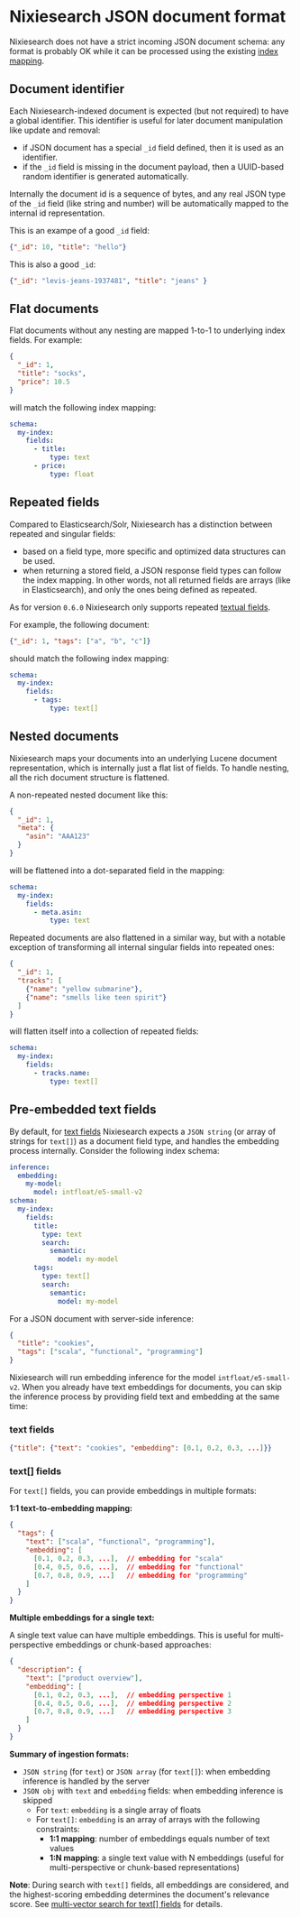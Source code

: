 # Nixiesearch JSON document format

Nixiesearch does not have a strict incoming JSON document schema: any format is probably OK while it can be processed using the existing [index mapping](mapping.md).

## Document identifier

Each Nixiesearch-indexed document is expected (but not required) to have a global identifier. This identifier is useful for later document manipulation like update and removal:

* if JSON document has a special `_id` field defined, then it is used as an identifier.
* if the `_id` field is missing in the document payload, then a UUID-based random identifier is generated automatically.
 
Internally the document id is a sequence of bytes, and any real JSON type of the `_id` field (like string and number) will be automatically mapped to the internal id representation.

This is an exampe of a good `_id` field:

```json
{"_id": 10, "title": "hello"}
```

This is also a good `_id`:
```json
{"_id": "levis-jeans-1937481", "title": "jeans" }
```

## Flat documents

Flat documents without any nesting are mapped 1-to-1 to underlying index fields. For example:

```json
{
  "_id": 1,
  "title": "socks",
  "price": 10.5
}
```

will match the following index mapping:

```yaml
schema:
  my-index:
    fields:
      - title:
          type: text
      - price:
          type: float
```

## Repeated fields

Compared to Elasticsearch/Solr, Nixiesearch has a distinction between repeated and singular fields:

* based on a field type, more specific and optimized data structures can be used.
* when returning a stored field, a JSON response field types can follow the index mapping. In other words, not all returned fields are arrays (like in Elasticsearch), and only the ones being defined as repeated.

As for version `0.6.0` Nixiesearch only supports repeated [textual fields](types/text.md).

For example, the following document:

```json
{"_id": 1, "tags": ["a", "b", "c"]}
```

should match the following index mapping:

```yaml
schema:
  my-index:
    fields:
      - tags:
          type: text[]
```

## Nested documents

Nixiesearch maps your documents into an underlying Lucene document representation, which is internally just a flat list of fields. To handle nesting, all the rich document structure is flattened.

A non-repeated nested document like this:

```json
{
  "_id": 1,
  "meta": {
    "asin": "AAA123"
  }
}
```

will be flattened into a dot-separated field in the mapping:

```yaml
schema:
  my-index:
    fields:
      - meta.asin:
          type: text
```

Repeated documents are also flattened in a similar way, but with a notable exception of transforming all internal singular fields into repeated ones:

```json
{
  "_id": 1,
  "tracks": [
    {"name": "yellow submarine"},
    {"name": "smells like teen spirit"}
  ]
}
```

will flatten itself into a collection of repeated fields:

```yaml
schema:
  my-index:
    fields:
      - tracks.name:
          type: text[]

```

## Pre-embedded text fields

By default, for [text fields](types/text.md) Nixiesearch expects a `JSON string` (or array of strings for `text[]`) as a document field type, and handles the embedding process internally. Consider the following index schema:

```yaml
inference:
  embedding:
    my-model:
      model: intfloat/e5-small-v2
schema:
  my-index:
    fields:
      title:
        type: text
        search:
          semantic:
            model: my-model
      tags:
        type: text[]
        search:
          semantic:
            model: my-model
```

For a JSON document with server-side inference:

```json
{
  "title": "cookies",
  "tags": ["scala", "functional", "programming"]
}
```

Nixiesearch will run embedding inference for the model `intfloat/e5-small-v2`. When you already have text embeddings for documents, you can skip the inference process by providing field text and embedding at the same time:

### text fields

```json
{"title": {"text": "cookies", "embedding": [0.1, 0.2, 0.3, ...]}}
```

### text[] fields

For `text[]` fields, you can provide embeddings in multiple formats:

**1:1 text-to-embedding mapping:**
```json
{
  "tags": {
    "text": ["scala", "functional", "programming"],
    "embedding": [
      [0.1, 0.2, 0.3, ...],  // embedding for "scala"
      [0.4, 0.5, 0.6, ...],  // embedding for "functional"
      [0.7, 0.8, 0.9, ...]   // embedding for "programming"
    ]
  }
}
```

**Multiple embeddings for a single text:**

A single text value can have multiple embeddings. This is useful for multi-perspective embeddings or chunk-based approaches:

```json
{
  "description": {
    "text": ["product overview"],
    "embedding": [
      [0.1, 0.2, 0.3, ...],  // embedding perspective 1
      [0.4, 0.5, 0.6, ...],  // embedding perspective 2
      [0.7, 0.8, 0.9, ...]   // embedding perspective 3
    ]
  }
}
```

**Summary of ingestion formats:**

* `JSON string` (for `text`) or `JSON array` (for `text[]`): when embedding inference is handled by the server
* `JSON obj` with `text` and `embedding` fields: when embedding inference is skipped
  * For `text`: `embedding` is a single array of floats
  * For `text[]`: `embedding` is an array of arrays with the following constraints:
    - **1:1 mapping**: number of embeddings equals number of text values
    - **1:N mapping**: a single text value with N embeddings (useful for multi-perspective or chunk-based representations)

**Note**: During search with `text[]` fields, all embeddings are considered, and the highest-scoring embedding determines the document's relevance score. See [multi-vector search for text[] fields](types/text.md#multi-vector-search-for-text-fields) for details.